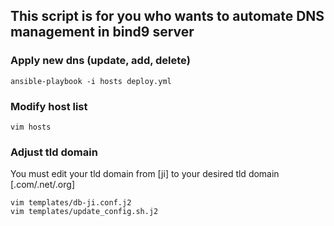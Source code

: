 ## This script is for you who wants to automate DNS management in bind9 server 
### Apply new dns (update, add, delete)
```
ansible-playbook -i hosts deploy.yml
```

### Modify host list
```
vim hosts
```

### Adjust tld domain 
You must edit your tld domain from [ji] to your desired tld domain [.com/.net/.org]
```
vim templates/db-ji.conf.j2
vim templates/update_config.sh.j2
```
